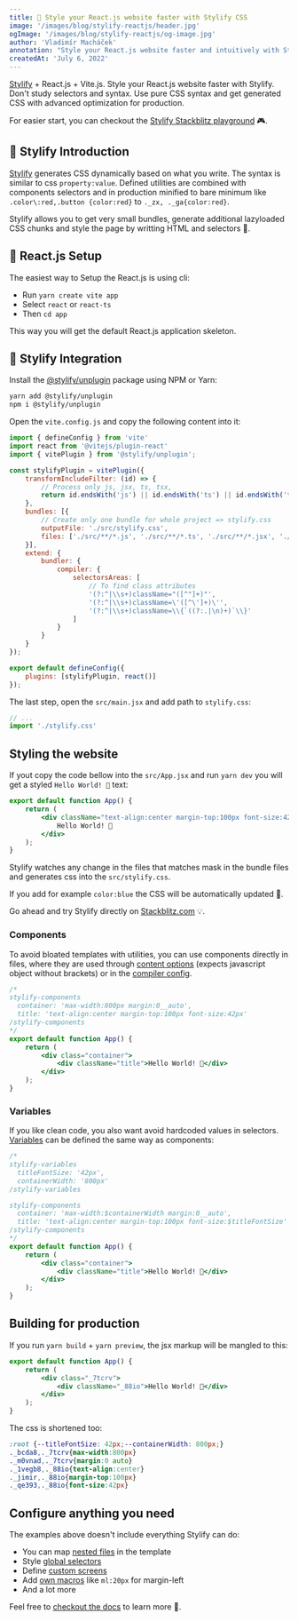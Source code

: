 ```yaml
---
title: 🚀 Style your React.js website faster with Stylify CSS
image: '/images/blog/stylify-reactjs/header.jpg'
ogImage: '/images/blog/stylify-reactjs/og-image.jpg'
author: 'Vladimír Macháček'
annotation: "Style your React.js website faster and intuitively with Stylify."
createdAt: 'July 6, 2022'
---
```

[Stylify](https://stylifycss.com) + React.js + Vite.js. Style your React.js website faster with Stylify. Don't study selectors and syntax. Use pure CSS syntax and get generated CSS with advanced optimization for production.

For easier start, you can checkout the [Stylify Stackblitz playground](https://stackblitz.com/edit/stylify-react-vite?file=src%2FApp.jsx) 🎮.

## 💎 Stylify Introduction
[Stylify](https://stylifycss.com) generates CSS dynamically based on what you write. The syntax is similar to css `property:value`. Defined utilities are combined with components selectors and in production minified to bare minimum like `.color\:red,.button {color:red}` to `._zx, ._ga{color:red}`.

Stylify allows you to get very small bundles, generate additional lazyloaded CSS chunks and style the page by writting HTML and selectors 🤟.

## 🚀 React.js Setup
The easiest way to Setup the React.js is using cli:
- Run `yarn create vite app`
- Select `react` or `react-ts`
- Then `cd app`

This way you will get the default React.js application skeleton.

## 🔌 Stylify Integration
Install the [@stylify/unplugin](https://stylifycss.com/docs/unplugin) package using NPM or Yarn:

```bash
yarn add @stylify/unplugin
npm i @stylify/unplugin
```

Open the `vite.config.js` and copy the following content into it:

```js
import { defineConfig } from 'vite'
import react from '@vitejs/plugin-react'
import { vitePlugin } from '@stylify/unplugin';

const stylifyPlugin = vitePlugin({
    transformIncludeFilter: (id) => {
		// Process only js, jsx, ts, tsx,
		return id.endsWith('js') || id.endsWith('ts') || id.endsWith('tsx') || id.endsWith('jsx');
	},
    bundles: [{
		// Create only one bundle for whole project => stylify.css
        outputFile: './src/stylify.css',
        files: ['./src/**/*.js', './src/**/*.ts', './src/**/*.jsx', './src/**/*.tsx'],
    }],
    extend: {
        bundler: {
            compiler: {
                selectorsAreas: [
					// To find class attributes
                    '(?:^|\\s+)className="([^"]+)"',
                    '(?:^|\\s+)className=\'([^\']+)\'',
                    '(?:^|\\s+)className=\\{`((?:.|\n)+)`\\}'
                ]
            }
        }
    }
});

export default defineConfig({
	plugins: [stylifyPlugin, react()]
});
```

The last step, open the `src/main.jsx` and add path to `stylify.css`:

```jsx
// ...
import './stylify.css'
```

## Styling the website
If yout copy the code bellow into the `src/App.jsx` and run `yarn dev` you will get a styled `Hello World! 🎉` text:

```jsx
export default function App() {
	return (
		<div className="text-align:center margin-top:100px font-size:42px">
			Hello World! 🎉
		</div>
	);
}
```

Stylify watches any change in the files that matches mask in the bundle files and generates css into the `src/stylify.css`.

If you add for example `color:blue` the CSS will be automatically updated 🎉.

Go ahead and try Stylify directly on [Stackblitz.com](https://stackblitz.com/edit/stylify-react-vite?file=src%2FApp.jsx) 💡.

### Components
To avoid bloated templates with utilities, you can use
components directly in files, where they are used through [content options](https://stylifycss.com/docs/get-started#defining-a-component) (expects javascript object without brackets) or in the [compiler config](https://stylifycss.com/docs/get-started#defining-a-component).

```jsx
/*
stylify-components
  container: 'max-width:800px margin:0__auto',
  title: 'text-align:center margin-top:100px font-size:42px'
/stylify-components
*/
export default function App() {
	return (
		<div class="container">
			<div className="title">Hello World! 🎉</div>
		</div>
	);
}
```

### Variables
If you like clean code, you also want avoid hardcoded values in selectors. [Variables](https://stylifycss.com/docs/get-started#adding-a-variable) can be defined the same way as components:

```jsx
/*
stylify-variables
  titleFontSize: '42px',
  containerWidth: '800px'
/stylify-variables

stylify-components
  container: 'max-width:$containerWidth margin:0__auto',
  title: 'text-align:center margin-top:100px font-size:$titleFontSize'
/stylify-components
*/
export default function App() {
	return (
		<div class="container">
			<div className="title">Hello World! 🎉</div>
		</div>
	);
}

```

## Building for production
If you run `yarn build` + `yarn preview`, the jsx markup will be mangled to this:

```jsx
export default function App() {
	return (
		<div class="_7tcrv">
			<div className="_88io">Hello World! 🎉</div>
		</div>
	);
}
```

The css is shortened too:
```css
:root {--titleFontSize: 42px;--containerWidth: 800px;}
._bcda8,._7tcrv{max-width:800px}
._m0vnad,._7tcrv{margin:0 auto}
._1vegb8,._88io{text-align:center}
._jimir,._88io{margin-top:100px}
._qe393,._88io{font-size:42px}
```

## Configure anything you need
The examples above doesn't include everything Stylify can do:
- You can map [nested files](https://stylifycss.com/docs/bundler#files-content-option) in the template
- Style [global selectors](https://stylifycss.com/docs/stylify/compiler#plainselectors)
- Define [custom screens](https://stylifycss.com/docs/stylify/compiler#screens)
- Add [own macros](https://stylifycss.com/docs/stylify/compiler#macros) like `ml:20px` for margin-left
- And a lot more

Feel free to [checkout the docs](https://stylifycss.com/docs/get-started) to learn more 💎.
